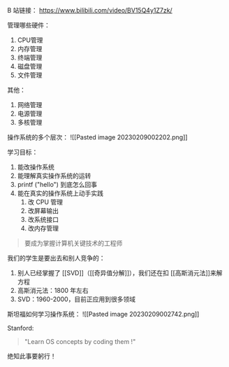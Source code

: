 
B 站链接： https://www.bilibili.com/video/BV15Q4y1Z7zk/

管理哪些硬件：

1. CPU管理
2. 内存管理
3. 终端管理
4. 磁盘管理
5. 文件管理

其他：
1. 网络管理
2. 电源管理
3. 多核管理


操作系统的多个层次：
![[Pasted image 20230209002202.png]]


学习目标：
1. 能改操作系统
2. 能理解真实操作系统的运转
3. printf ("hello") 到底怎么回事
4. 能在真实的操作系统上动手实践
	1. 改 CPU 管理
	2. 改屏幕输出
	3. 改系统接口
	4. 改内存管理

> 要成为掌握计算机关键技术的工程师


我们的学生是要出去和别人竞争的：
1. 别人已经掌握了 [[SVD]]（[[奇异值分解]]），我们还在扣 [[高斯消元法]]来解方程
2. 高斯消元法：1800 年左右
3. SVD：1960-2000，目前正应用到很多领域

斯坦福如何学习操作系统：
![[Pasted image 20230209002742.png]]


Stanford:
> "Learn OS concepts by coding them !"

绝知此事要躬行！

